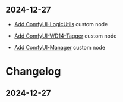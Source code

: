 ## 2024-12-27
- [Add ComfyUI-LogicUtils](https://github.com/aria1th/ComfyUI-LogicUtils) custom node
- [Add ComfyUI-WD14-Tagger](https://github.com/pythongosssss/ComfyUI-WD14-Tagger) custom node

- [Add ComfyUI-Manager](https://github.com/ltdrdata/ComfyUI-Manager) custom node
# Changelog

## 2024-12-27

